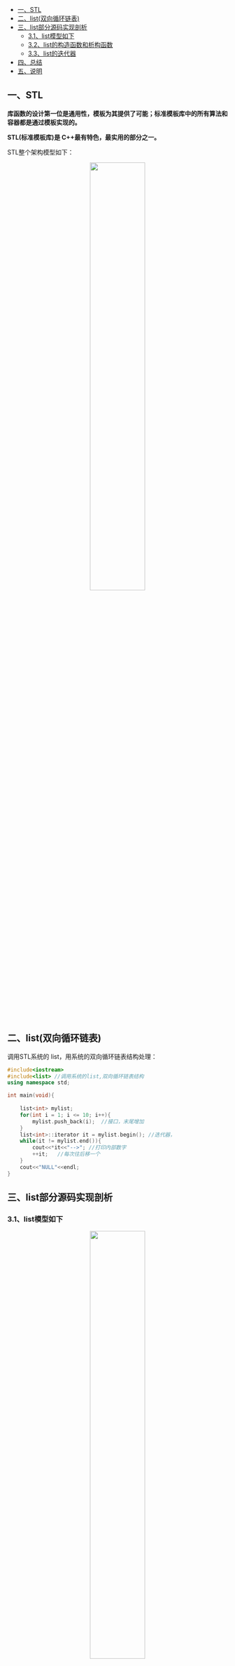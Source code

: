 - [一、STL](#一stl)
- [二、list(双向循环链表)](#二list双向循环链表)
- [三、list部分源码实现剖析](#三list部分源码实现剖析)
  - [3.1、list模型如下](#31list模型如下)
  - [3.2、list的构造函数和析构函数](#32list的构造函数和析构函数)
  - [3.3、list的迭代器](#33list的迭代器)
- [四、总结](#四总结)
- [五、说明](#五说明)

## 一、STL

**库函数的设计第一位是通用性，模板为其提供了可能；标准模板库中的所有算法和容器都是通过模板实现的。**

**STL(标准模板库)是 C++最有特色，最实用的部分之一。**

STL整个架构模型如下：

<div align=center><img src='https://mmbiz.qpic.cn/mmbiz_png/cu0TUlMDjbu026TbKHtyEBTlTLXk8eTcbYBRibqTq5GHxUYzLXydVfvfkNYqEvegJFsom7PjBawcP8RmJY4kgsg/640?wx_fmt=png&tp=webp&wxfrom=5&wx_lazy=1&wx_co=1' width="50%" height="50%"></div>

## 二、list(双向循环链表)

调用STL系统的 list，用系统的双向循环链表结构处理：

```cpp
#include<iostream>
#include<list> //调用系统的list,双向循环链表结构
using namespace std;

int main(void){
     
    list<int> mylist;
    for(int i = 1; i <= 10; i++){
        mylist.push_back(i);  //接口，末尾增加
    }
    list<int>::iterator it = mylist.begin(); //迭代器，
    while(it != mylist.end()){
        cout<<*it<<"-->"; //打印内部数字
        ++it;   //每次往后移一个
    }
    cout<<"NULL"<<endl;
}
```

## 三、list部分源码实现剖析

### 3.1、list模型如下

<div align=center><img src='https://mmbiz.qpic.cn/mmbiz_png/cu0TUlMDjbu026TbKHtyEBTlTLXk8eTcYwjtoC22kpDNLFsOYKHvdt8POGIXdfEXf9baLQHQglvOQ4Bj1FKKicQ/640?wx_fmt=png&tp=webp&wxfrom=5&wx_lazy=1&wx_co=1' width="50%" height="50%"></div>

阅读其源代码，分析了部分的功能：

```cpp
#ifndef _LIST_H   //条件宏编译，避免重复定义
#define _LIST_H

#include<assert.h>   //断言引入的头文件
#include<malloc.h>   //申请空间所引入的头文件

template<class _Ty> //此处先不涉及空间置配器
class list{    //list类
public:
    struct _Node;
    typedef struct _Node* _Nodeptr;  //指向节点的指针类型
    struct _Node{   //_Node这个是节点类型
        _Nodeptr _Prev;    //前驱节点
        _Nodeptr _Next;    //后继节点
        _Ty      _Value;   //模板数据类型
    };
    struct _Acc{  //定义_Acc这个类型
        typedef struct _Node*& _Nodepref;  //指向节点类型指针的引用
        typedef _Ty&           _Vref;      //这个数据类型的引用
        static _Nodepref _Next(_Nodeptr _P)//静态方法， 返回值是节点指针的引用 ，参数是指向节点的指针
        {return ((_Nodepref)(*_P)._Next);}//：*_P得到这个节点，()强制类型转换的优先级没有.高，所以此时先取_Next，在进行强制类型转换的工作，返回一个指向节点指针的引用。
        static _Nodepref _Prev(_Nodeptr _P)
        {return ((_Nodepref)(*_P)._Prev);}
        static _Vref _Value(_Nodeptr _P)
        {return ((_Vref)(*_P)._Value);} 
    };
public:  //以下的类型是_A这个类下面的类型，_A这个类在空间置配器中定义
    typedef typename _A::value_type           value_type;
    typedef typename _A::pointer_type         pointer_type;
    typedef typename _A::const_pointer_type   const_pointer_type;
    typedef typename _A::reference_type       reference_type;
    typedef typename _A::const_reference_type const_reference_type;
    typedef typename _A::size_type            size_type;  //这个类型其实就是size_t

private:
    _Nodeptr  _Head;   //指向头结点的指针
    size_type _Size;   //有几个节点个数
};

#endif
```

以上代码主要是struct  _Acc这个类的理解好至关重要！！！

### 3.2、list的构造函数和析构函数

```cpp
public:
    explicit list():_Head(_Buynode()),_Size(0)  //explicit显示调用此构造函数，给头一个指向，刚开始0个
    {}
    ~list()
    {     //释放空间和空间配置器有关，在现阶段先不关心。
        erase(begin(), end());  //调用开始，结束函数释放空间；
        _Freenode(_Head);       //释放头；
        _Head = 0, _Size = 0;   //都赋空；
    }
    ..................................................
protected:
    _Nodeptr _Buynode(_Nodeptr _Narg=0, _Nodeptr _Parg=0)  // 返回值为节点指针类型，参数都为节点指针类型，传的应该是后继和前驱指针，默认都为0；
    {
        _Nodeptr _S = (_Nodeptr)malloc(sizeof(_Node));//申请一个节点空间，把地址给了_S;
        
        assert(_S != NULL);  //所申请的空间存在的话
        _Acc::_Next(_S) = _Narg!=0 ? _Narg : _S; //给新生成的节点的_Next赋值
        _Acc::_Prev(_S) = _Parg!=0 ? _Parg : _S; //给新生成的节点的_Prev赋值
        return _S; //返回这个新生成节点的地址
    }
//这个_Buynode函数的意思是：当创建的是第一个节点时，自己一个节点连向自己，构成双向循环链表，其他的情况则是插入到两个节点之间！！！
........................................................
```

### 3.3、list的迭代器

```cpp
public:
    class iterator{   //迭代器也是一个类，是list的内部类；
    public:
        iterator()
        {}
        iterator(_Nodeptr _P):_Ptr(_P)
        {}
    public:
        iterator& operator++(){  // ++it,前++的运算符重载
            _Ptr=_Ptr->_Next; //因为是链表结构，内部实现迭代器的++,是进行了++的重载；使其指针的移动到下一个节点；
            return *this;   //返回的是这个节点的引用。
        }
        iterator operator++(int)// it++
        {
            _It it(_Ptr);  //先保存原先节点
            _Ptr = _Ptr->_Next; //移到下一个节点
            return it;  //返回原先的；
        }
        iterator operator--(int); //类似
        iterator& operator--();
        reference_type operator*()const //对*的重载
        {return _Ptr->_Value;}   //返回这个节点的_Value值
        pointer_type operator->()const //对->的重载
        //{return &_Ptr->_Value;}  自己实现的，->的优先级高于&，所以将_Value的地址返回
        {return (&**this);}  //系统中的，this是迭代器的地址，*this是迭代器对象，再来一个*时，调用上面的(对*的重载)，此时还是返回_Value的地址。
    public:
        bool operator!=(const iterator &it)const  //迭代器对象的比较
        {return _Ptr!=it._Ptr;}  //比的是指向节点的指针；
    public:
        _Nodeptr _Mynode()const //得到当前节点的地址；
        {return _Ptr;}
    protected:
        _Nodeptr _Ptr;   //迭代器的数据成员是一个指向节点的指针。
    };
    typedef iterator _It;  //_It 就是迭代器类型
public:
    iterator begin(){return iterator(_Acc::_Next(_Head));}  //begin()函数得到头结点的后继(第一个有效节点的地址)
    iterator begin()const;
    iterator end(){return iterator(_Head);}  //end()函数得到的是头结点(也就是最后一个节点的后继地址);
public:                        //前面的已经讲的很清楚了，后面的都是调用即可；
    void push_back(const _Ty &x)  
    {insert(end(),x);}
    void push_front(const _Ty &x)
    {insert(begin(),x);}
public:
    iterator insert(iterator _P, const _Ty &_X=_Ty())
    {
        _Nodeptr _S = _P._Mynode();  //得到节点地址
        _Acc::_Prev(_S) = _Buynode(_S, _Acc::_Prev(_S));  //下面的三句调用前面的函数_Buynode()实现了插入功能;
        _S = _Acc::_Prev(_S);
        _Acc::_Next(_Acc::_Prev(_S)) = _S;
        ++_Size;  //个数加1
        return iterator(_S);
    }
    void insert(iterator _P, size_type _M, const _Ty &_X) //插入个数_M个，以下几个调用前面函数；
    {
        for(; 0<_M; --_M)
            insert(_P,_X);
    }
    void insert(iterator _P, const _Ty *_F, const _Ty *_L) //区间的插入
    {
        for(; _F!=_L; ++_F)
            insert(_P, *_F);
    }
    void insert(iterator _P, _It _F, _It _L)  //迭代器的插入
    {
        for(; _F!=_L; ++_F)
            insert(_P, *_F);
    }
    /*
    void push_back(const _Ty &x)  //尾随增加最后
    {
        _Nodeptr _S = _Buynode(_Head, _Acc::_Prev(_Head)); //实现插入功能
        _Acc::_Value(_S) = x;
        _Acc::_Next(_Acc::_Prev(_Head)) = _S;
        _Acc::_Prev(_Head) = _S;
        _Size++;  //最后加1
    }

    iterator erase(iterator _P)// 删除空间
    {
        _Nodeptr _S = (_P++)._Mynode();
        _Acc::_Next(_Acc::_Prev(_S)) = _Acc::_Next(_S);
        _Acc::_Prev(_Acc::_Next(_S)) = _Acc::_Prev(_S);
 
        --_Size;  //个数减少1个
        return _P;
    }
    iterator erase(iterator _F, iterator _L) //调用函数，删除区间
    {
        while(_F != _L)
            erase(_F++);
        return _F;
    }
    void clear() //清除所有空间
    {erase(begin(), end());}

#endif

```

## 四、总结

1. **迭代器的本质有了了解，是一个内部类，它将是一个对象，内部数据成员是一个指向节点的指针；**
2. **迭代器对->的重载返回的是节点内部数据的地址，而不是节点的地址；**
3. **迭代器对每种数据结构的实现均不相同，(Stack, queue, list...........)**
4. **空间配置器：对所有的数据结构而言，只有一份，作用：申请，释放空间，构造，析构对象。**

## 五、说明

原创文章链接：[C++进阶系列之STL（1）---剖析List部分源码](https://mp.weixin.qq.com/s?__biz=MzUxMzkyNDk0Ng==&mid=2247483978&idx=1&sn=b89b8bc5ff0fdb43c589c2e261aa0dce&chksm=f94c8877ce3b0161680d57a39d3797e15decbea573fd95661af64e213c374cf1b58cab212c65&scene=21#wechat_redirect)
